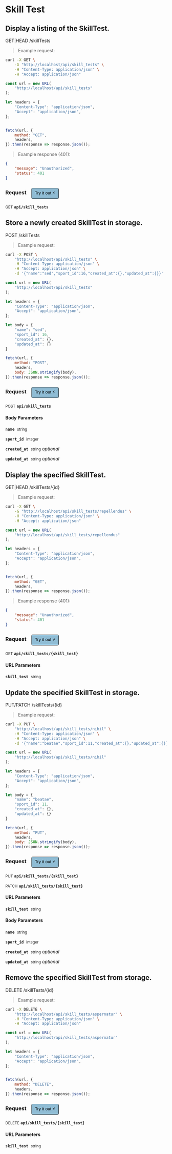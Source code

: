 # Skill Test


## Display a listing of the SkillTest.


GET|HEAD /skillTests

> Example request:

```bash
curl -X GET \
    -G "http://localhost/api/skill_tests" \
    -H "Content-Type: application/json" \
    -H "Accept: application/json"
```

```javascript
const url = new URL(
    "http://localhost/api/skill_tests"
);

let headers = {
    "Content-Type": "application/json",
    "Accept": "application/json",
};


fetch(url, {
    method: "GET",
    headers,
}).then(response => response.json());
```


> Example response (401):

```json
{
    "message": "Unauthorized",
    "status": 401
}
```
<div id="execution-results-GETapi-skill_tests" hidden>
    <blockquote>Received response<span id="execution-response-status-GETapi-skill_tests"></span>:</blockquote>
    <pre class="json"><code id="execution-response-content-GETapi-skill_tests"></code></pre>
</div>
<div id="execution-error-GETapi-skill_tests" hidden>
    <blockquote>Request failed with error:</blockquote>
    <pre><code id="execution-error-message-GETapi-skill_tests"></code></pre>
</div>
<form id="form-GETapi-skill_tests" data-method="GET" data-path="api/skill_tests" data-authed="0" data-hasfiles="0" data-headers='{"Content-Type":"application\/json","Accept":"application\/json"}' onsubmit="event.preventDefault(); executeTryOut('GETapi-skill_tests', this);">
<h3>
    Request&nbsp;&nbsp;&nbsp;
        <button type="button" style="background-color: #8fbcd4; padding: 5px 10px; border-radius: 5px; border-width: thin;" id="btn-tryout-GETapi-skill_tests" onclick="tryItOut('GETapi-skill_tests');">Try it out ⚡</button>
    <button type="button" style="background-color: #c97a7e; padding: 5px 10px; border-radius: 5px; border-width: thin;" id="btn-canceltryout-GETapi-skill_tests" onclick="cancelTryOut('GETapi-skill_tests');" hidden>Cancel</button>&nbsp;&nbsp;
    <button type="submit" style="background-color: #6ac174; padding: 5px 10px; border-radius: 5px; border-width: thin;" id="btn-executetryout-GETapi-skill_tests" hidden>Send Request 💥</button>
    </h3>
<p>
<small class="badge badge-green">GET</small>
 <b><code>api/skill_tests</code></b>
</p>
</form>


## Store a newly created SkillTest in storage.


POST /skillTests

> Example request:

```bash
curl -X POST \
    "http://localhost/api/skill_tests" \
    -H "Content-Type: application/json" \
    -H "Accept: application/json" \
    -d '{"name":"sed","sport_id":16,"created_at":{},"updated_at":{}}'

```

```javascript
const url = new URL(
    "http://localhost/api/skill_tests"
);

let headers = {
    "Content-Type": "application/json",
    "Accept": "application/json",
};

let body = {
    "name": "sed",
    "sport_id": 16,
    "created_at": {},
    "updated_at": {}
}

fetch(url, {
    method: "POST",
    headers,
    body: JSON.stringify(body),
}).then(response => response.json());
```


<div id="execution-results-POSTapi-skill_tests" hidden>
    <blockquote>Received response<span id="execution-response-status-POSTapi-skill_tests"></span>:</blockquote>
    <pre class="json"><code id="execution-response-content-POSTapi-skill_tests"></code></pre>
</div>
<div id="execution-error-POSTapi-skill_tests" hidden>
    <blockquote>Request failed with error:</blockquote>
    <pre><code id="execution-error-message-POSTapi-skill_tests"></code></pre>
</div>
<form id="form-POSTapi-skill_tests" data-method="POST" data-path="api/skill_tests" data-authed="0" data-hasfiles="0" data-headers='{"Content-Type":"application\/json","Accept":"application\/json"}' onsubmit="event.preventDefault(); executeTryOut('POSTapi-skill_tests', this);">
<h3>
    Request&nbsp;&nbsp;&nbsp;
        <button type="button" style="background-color: #8fbcd4; padding: 5px 10px; border-radius: 5px; border-width: thin;" id="btn-tryout-POSTapi-skill_tests" onclick="tryItOut('POSTapi-skill_tests');">Try it out ⚡</button>
    <button type="button" style="background-color: #c97a7e; padding: 5px 10px; border-radius: 5px; border-width: thin;" id="btn-canceltryout-POSTapi-skill_tests" onclick="cancelTryOut('POSTapi-skill_tests');" hidden>Cancel</button>&nbsp;&nbsp;
    <button type="submit" style="background-color: #6ac174; padding: 5px 10px; border-radius: 5px; border-width: thin;" id="btn-executetryout-POSTapi-skill_tests" hidden>Send Request 💥</button>
    </h3>
<p>
<small class="badge badge-black">POST</small>
 <b><code>api/skill_tests</code></b>
</p>
<h4 class="fancy-heading-panel"><b>Body Parameters</b></h4>
<p>
<b><code>name</code></b>&nbsp;&nbsp;<small>string</small>  &nbsp;
<input type="text" name="name" data-endpoint="POSTapi-skill_tests" data-component="body" required  hidden>
<br>
</p>
<p>
<b><code>sport_id</code></b>&nbsp;&nbsp;<small>integer</small>  &nbsp;
<input type="number" name="sport_id" data-endpoint="POSTapi-skill_tests" data-component="body" required  hidden>
<br>
</p>
<p>
<b><code>created_at</code></b>&nbsp;&nbsp;<small>string</small>     <i>optional</i> &nbsp;
<input type="text" name="created_at" data-endpoint="POSTapi-skill_tests" data-component="body"  hidden>
<br>
</p>
<p>
<b><code>updated_at</code></b>&nbsp;&nbsp;<small>string</small>     <i>optional</i> &nbsp;
<input type="text" name="updated_at" data-endpoint="POSTapi-skill_tests" data-component="body"  hidden>
<br>
</p>

</form>


## Display the specified SkillTest.


GET|HEAD /skillTests/{id}

> Example request:

```bash
curl -X GET \
    -G "http://localhost/api/skill_tests/repellendus" \
    -H "Content-Type: application/json" \
    -H "Accept: application/json"
```

```javascript
const url = new URL(
    "http://localhost/api/skill_tests/repellendus"
);

let headers = {
    "Content-Type": "application/json",
    "Accept": "application/json",
};


fetch(url, {
    method: "GET",
    headers,
}).then(response => response.json());
```


> Example response (401):

```json
{
    "message": "Unauthorized",
    "status": 401
}
```
<div id="execution-results-GETapi-skill_tests--skill_test-" hidden>
    <blockquote>Received response<span id="execution-response-status-GETapi-skill_tests--skill_test-"></span>:</blockquote>
    <pre class="json"><code id="execution-response-content-GETapi-skill_tests--skill_test-"></code></pre>
</div>
<div id="execution-error-GETapi-skill_tests--skill_test-" hidden>
    <blockquote>Request failed with error:</blockquote>
    <pre><code id="execution-error-message-GETapi-skill_tests--skill_test-"></code></pre>
</div>
<form id="form-GETapi-skill_tests--skill_test-" data-method="GET" data-path="api/skill_tests/{skill_test}" data-authed="0" data-hasfiles="0" data-headers='{"Content-Type":"application\/json","Accept":"application\/json"}' onsubmit="event.preventDefault(); executeTryOut('GETapi-skill_tests--skill_test-', this);">
<h3>
    Request&nbsp;&nbsp;&nbsp;
        <button type="button" style="background-color: #8fbcd4; padding: 5px 10px; border-radius: 5px; border-width: thin;" id="btn-tryout-GETapi-skill_tests--skill_test-" onclick="tryItOut('GETapi-skill_tests--skill_test-');">Try it out ⚡</button>
    <button type="button" style="background-color: #c97a7e; padding: 5px 10px; border-radius: 5px; border-width: thin;" id="btn-canceltryout-GETapi-skill_tests--skill_test-" onclick="cancelTryOut('GETapi-skill_tests--skill_test-');" hidden>Cancel</button>&nbsp;&nbsp;
    <button type="submit" style="background-color: #6ac174; padding: 5px 10px; border-radius: 5px; border-width: thin;" id="btn-executetryout-GETapi-skill_tests--skill_test-" hidden>Send Request 💥</button>
    </h3>
<p>
<small class="badge badge-green">GET</small>
 <b><code>api/skill_tests/{skill_test}</code></b>
</p>
<h4 class="fancy-heading-panel"><b>URL Parameters</b></h4>
<p>
<b><code>skill_test</code></b>&nbsp;&nbsp;<small>string</small>  &nbsp;
<input type="text" name="skill_test" data-endpoint="GETapi-skill_tests--skill_test-" data-component="url" required  hidden>
<br>
</p>
</form>


## Update the specified SkillTest in storage.


PUT/PATCH /skillTests/{id}

> Example request:

```bash
curl -X PUT \
    "http://localhost/api/skill_tests/nihil" \
    -H "Content-Type: application/json" \
    -H "Accept: application/json" \
    -d '{"name":"beatae","sport_id":11,"created_at":{},"updated_at":{}}'

```

```javascript
const url = new URL(
    "http://localhost/api/skill_tests/nihil"
);

let headers = {
    "Content-Type": "application/json",
    "Accept": "application/json",
};

let body = {
    "name": "beatae",
    "sport_id": 11,
    "created_at": {},
    "updated_at": {}
}

fetch(url, {
    method: "PUT",
    headers,
    body: JSON.stringify(body),
}).then(response => response.json());
```


<div id="execution-results-PUTapi-skill_tests--skill_test-" hidden>
    <blockquote>Received response<span id="execution-response-status-PUTapi-skill_tests--skill_test-"></span>:</blockquote>
    <pre class="json"><code id="execution-response-content-PUTapi-skill_tests--skill_test-"></code></pre>
</div>
<div id="execution-error-PUTapi-skill_tests--skill_test-" hidden>
    <blockquote>Request failed with error:</blockquote>
    <pre><code id="execution-error-message-PUTapi-skill_tests--skill_test-"></code></pre>
</div>
<form id="form-PUTapi-skill_tests--skill_test-" data-method="PUT" data-path="api/skill_tests/{skill_test}" data-authed="0" data-hasfiles="0" data-headers='{"Content-Type":"application\/json","Accept":"application\/json"}' onsubmit="event.preventDefault(); executeTryOut('PUTapi-skill_tests--skill_test-', this);">
<h3>
    Request&nbsp;&nbsp;&nbsp;
        <button type="button" style="background-color: #8fbcd4; padding: 5px 10px; border-radius: 5px; border-width: thin;" id="btn-tryout-PUTapi-skill_tests--skill_test-" onclick="tryItOut('PUTapi-skill_tests--skill_test-');">Try it out ⚡</button>
    <button type="button" style="background-color: #c97a7e; padding: 5px 10px; border-radius: 5px; border-width: thin;" id="btn-canceltryout-PUTapi-skill_tests--skill_test-" onclick="cancelTryOut('PUTapi-skill_tests--skill_test-');" hidden>Cancel</button>&nbsp;&nbsp;
    <button type="submit" style="background-color: #6ac174; padding: 5px 10px; border-radius: 5px; border-width: thin;" id="btn-executetryout-PUTapi-skill_tests--skill_test-" hidden>Send Request 💥</button>
    </h3>
<p>
<small class="badge badge-darkblue">PUT</small>
 <b><code>api/skill_tests/{skill_test}</code></b>
</p>
<p>
<small class="badge badge-purple">PATCH</small>
 <b><code>api/skill_tests/{skill_test}</code></b>
</p>
<h4 class="fancy-heading-panel"><b>URL Parameters</b></h4>
<p>
<b><code>skill_test</code></b>&nbsp;&nbsp;<small>string</small>  &nbsp;
<input type="text" name="skill_test" data-endpoint="PUTapi-skill_tests--skill_test-" data-component="url" required  hidden>
<br>
</p>
<h4 class="fancy-heading-panel"><b>Body Parameters</b></h4>
<p>
<b><code>name</code></b>&nbsp;&nbsp;<small>string</small>  &nbsp;
<input type="text" name="name" data-endpoint="PUTapi-skill_tests--skill_test-" data-component="body" required  hidden>
<br>
</p>
<p>
<b><code>sport_id</code></b>&nbsp;&nbsp;<small>integer</small>  &nbsp;
<input type="number" name="sport_id" data-endpoint="PUTapi-skill_tests--skill_test-" data-component="body" required  hidden>
<br>
</p>
<p>
<b><code>created_at</code></b>&nbsp;&nbsp;<small>string</small>     <i>optional</i> &nbsp;
<input type="text" name="created_at" data-endpoint="PUTapi-skill_tests--skill_test-" data-component="body"  hidden>
<br>
</p>
<p>
<b><code>updated_at</code></b>&nbsp;&nbsp;<small>string</small>     <i>optional</i> &nbsp;
<input type="text" name="updated_at" data-endpoint="PUTapi-skill_tests--skill_test-" data-component="body"  hidden>
<br>
</p>

</form>


## Remove the specified SkillTest from storage.


DELETE /skillTests/{id}

> Example request:

```bash
curl -X DELETE \
    "http://localhost/api/skill_tests/aspernatur" \
    -H "Content-Type: application/json" \
    -H "Accept: application/json"
```

```javascript
const url = new URL(
    "http://localhost/api/skill_tests/aspernatur"
);

let headers = {
    "Content-Type": "application/json",
    "Accept": "application/json",
};


fetch(url, {
    method: "DELETE",
    headers,
}).then(response => response.json());
```


<div id="execution-results-DELETEapi-skill_tests--skill_test-" hidden>
    <blockquote>Received response<span id="execution-response-status-DELETEapi-skill_tests--skill_test-"></span>:</blockquote>
    <pre class="json"><code id="execution-response-content-DELETEapi-skill_tests--skill_test-"></code></pre>
</div>
<div id="execution-error-DELETEapi-skill_tests--skill_test-" hidden>
    <blockquote>Request failed with error:</blockquote>
    <pre><code id="execution-error-message-DELETEapi-skill_tests--skill_test-"></code></pre>
</div>
<form id="form-DELETEapi-skill_tests--skill_test-" data-method="DELETE" data-path="api/skill_tests/{skill_test}" data-authed="0" data-hasfiles="0" data-headers='{"Content-Type":"application\/json","Accept":"application\/json"}' onsubmit="event.preventDefault(); executeTryOut('DELETEapi-skill_tests--skill_test-', this);">
<h3>
    Request&nbsp;&nbsp;&nbsp;
        <button type="button" style="background-color: #8fbcd4; padding: 5px 10px; border-radius: 5px; border-width: thin;" id="btn-tryout-DELETEapi-skill_tests--skill_test-" onclick="tryItOut('DELETEapi-skill_tests--skill_test-');">Try it out ⚡</button>
    <button type="button" style="background-color: #c97a7e; padding: 5px 10px; border-radius: 5px; border-width: thin;" id="btn-canceltryout-DELETEapi-skill_tests--skill_test-" onclick="cancelTryOut('DELETEapi-skill_tests--skill_test-');" hidden>Cancel</button>&nbsp;&nbsp;
    <button type="submit" style="background-color: #6ac174; padding: 5px 10px; border-radius: 5px; border-width: thin;" id="btn-executetryout-DELETEapi-skill_tests--skill_test-" hidden>Send Request 💥</button>
    </h3>
<p>
<small class="badge badge-red">DELETE</small>
 <b><code>api/skill_tests/{skill_test}</code></b>
</p>
<h4 class="fancy-heading-panel"><b>URL Parameters</b></h4>
<p>
<b><code>skill_test</code></b>&nbsp;&nbsp;<small>string</small>  &nbsp;
<input type="text" name="skill_test" data-endpoint="DELETEapi-skill_tests--skill_test-" data-component="url" required  hidden>
<br>
</p>
</form>



